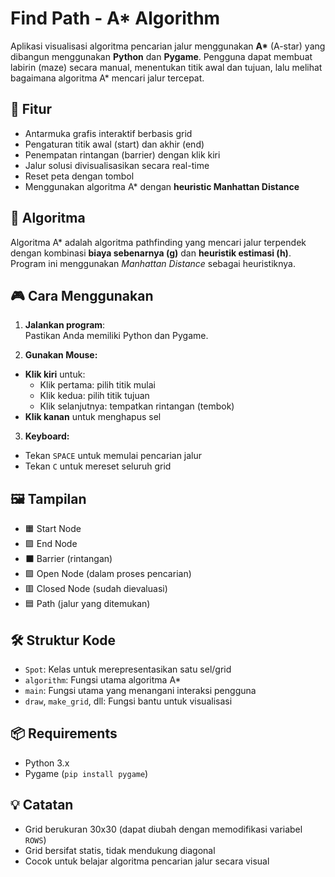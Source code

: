 # Find Path - A* Algorithm

Aplikasi visualisasi algoritma pencarian jalur menggunakan **A\*** (A-star) yang dibangun menggunakan **Python** dan **Pygame**. Pengguna dapat membuat labirin (maze) secara manual, menentukan titik awal dan tujuan, lalu melihat bagaimana algoritma A* mencari jalur tercepat.

## 🎯 Fitur

- Antarmuka grafis interaktif berbasis grid
- Pengaturan titik awal (start) dan akhir (end)
- Penempatan rintangan (barrier) dengan klik kiri
- Jalur solusi divisualisasikan secara real-time
- Reset peta dengan tombol
- Menggunakan algoritma A* dengan **heuristic Manhattan Distance**

## 🧠 Algoritma

Algoritma A* adalah algoritma pathfinding yang mencari jalur terpendek dengan kombinasi **biaya sebenarnya (g)** dan **heuristik estimasi (h)**. Program ini menggunakan *Manhattan Distance* sebagai heuristiknya.

## 🎮 Cara Menggunakan

1. **Jalankan program**:  
   Pastikan Anda memiliki Python dan Pygame.
   
2. **Gunakan Mouse:**
- **Klik kiri** untuk:
  - Klik pertama: pilih titik mulai
  - Klik kedua: pilih titik tujuan
  - Klik selanjutnya: tempatkan rintangan (tembok)
- **Klik kanan** untuk menghapus sel

3. **Keyboard:**
- Tekan `SPACE` untuk memulai pencarian jalur
- Tekan `C` untuk mereset seluruh grid

## 🖼️ Tampilan

- 🟧 Start Node
- 🟪 End Node
- ⬛ Barrier (rintangan)
- 🟩 Open Node (dalam proses pencarian)
- 🟥 Closed Node (sudah dievaluasi)
- 🟦 Path (jalur yang ditemukan)

## 🛠️ Struktur Kode

- `Spot`: Kelas untuk merepresentasikan satu sel/grid
- `algorithm`: Fungsi utama algoritma A*
- `main`: Fungsi utama yang menangani interaksi pengguna
- `draw`, `make_grid`, dll: Fungsi bantu untuk visualisasi

## 📦 Requirements

- Python 3.x
- Pygame (`pip install pygame`)

## 💡 Catatan

- Grid berukuran 30x30 (dapat diubah dengan memodifikasi variabel `ROWS`)
- Grid bersifat statis, tidak mendukung diagonal
- Cocok untuk belajar algoritma pencarian jalur secara visual



